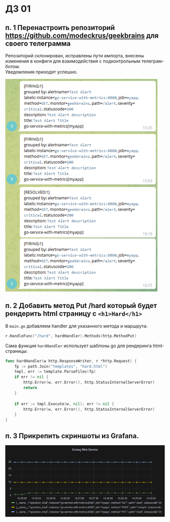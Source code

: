 # ДЗ 01
## п. 1 Перенастроить репозиторий https://github.com/modeckrus/geekbrains для своего телеграмма
Репозиторий склонирован, исправлены пути импорта, внесены изменения в конфиги 
для взаимодействия с подконтрольным телеграм-ботом.  
Уведомления приходят успешно.

![Telegram](screenshots/telegram_screenshot.png)  

## п. 2 Добавить метод Put /hard который будет рендерить html страницу с `<h1>Hard</h1>`
В `main.go` добавляем handler для указанного метода и маршрута:
```go
r.HandleFunc("/hard", hardHandler).Methods(http.MethodPut)
```
Сама функция `hardHandler` использует шаблоны go для рендеринга html-страницы:
```go
func hardHandler(w http.ResponseWriter, r *http.Request) {
	fp := path.Join("templates", "hard.html")
	tmpl, err := template.ParseFiles(fp)
	if err != nil {
		http.Error(w, err.Error(), http.StatusInternalServerError)
		return
	}

	if err := tmpl.Execute(w, nil); err != nil {
		http.Error(w, err.Error(), http.StatusInternalServerError)
	}
}
```

## п. 3 Прикрепить скриншоты из Grafana.
![Telegram](screenshots/grafana_screenshot.png)
